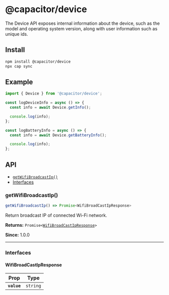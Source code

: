 # @capacitor/device

The Device API exposes internal information about the device, such as the model and operating system version, along with user information such as unique ids.

## Install

```bash
npm install @capacitor/device
npx cap sync
```

## Example

```typescript
import { Device } from '@capacitor/device';

const logDeviceInfo = async () => {
  const info = await Device.getInfo();

  console.log(info);
};

const logBatteryInfo = async () => {
  const info = await Device.getBatteryInfo();

  console.log(info);
};
```

## API

<docgen-index>

* [`getWifiBroadcastIp()`](#getwifibroadcastip)
* [Interfaces](#interfaces)

</docgen-index>

<docgen-api>
<!--Update the source file JSDoc comments and rerun docgen to update the docs below-->

### getWifiBroadcastIp()

```typescript
getWifiBroadcastIp() => Promise<WifiBroadCastIpResponse>
```

Return broadcast IP of connected Wi-Fi network.

**Returns:** <code>Promise&lt;<a href="#wifibroadcastipresponse">WifiBroadCastIpResponse</a>&gt;</code>

**Since:** 1.0.0

--------------------


### Interfaces


#### WifiBroadCastIpResponse

| Prop        | Type                |
| ----------- | ------------------- |
| **`value`** | <code>string</code> |

</docgen-api>

